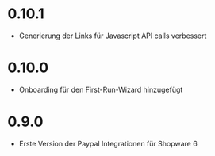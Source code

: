 # 0.10.1
- Generierung der Links für Javascript API calls verbessert

# 0.10.0
- Onboarding für den First-Run-Wizard hinzugefügt

# 0.9.0
- Erste Version der Paypal Integrationen für Shopware 6
